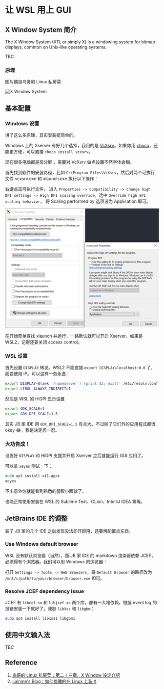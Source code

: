 # 让 WSL 用上 GUI

## X Window System 简介

The X Window System (X11, or simply X) is a windowing system for bitmap displays, common on Unix-like operating systems.

TBC

### 原理

图片摘自鸟哥的 Linux 私房菜

![X Window System](https://linux.vbird.org/linux_basic/centos7/0590xwindow//x_ser_cli.gif)

## 基本配置

### Windows 设置

讲了这么多原理，其实安装挺简单的。

Windows 上的 Xserver 有好几个选择，我用的是 [VcXsrv](https://sourceforge.net/projects/vcxsrv/)。如果你用 [choco](https://chocolatey.org/)，还能更方便，可以直接 `choco install vcxsrv`。

现在很多电脑都是高分屏 ，需要对 VcXsrv 做点设置不然字体会糊。

首先找到软件的安装路径，比如 `C:\Program Files\VcXsrv`，然后对两个可执行文件 vcxsrv.exe 和 xlaunch.exe 执行以下操作：

右键点击可执行文件， 进入 `Properties -> Compatibility -> Change high DPI settings -> High DPI scaling override`，选中 `Override high EPI scaling behavior`， 将 Scaling performed by 选项设为 Application 即可。

![vcsrv HiDPI setting](img/2020-11-11-16-52-53.png)

在开始菜单查找 xlaunch 并运行，一路默认就可以开启 Xserver。如果是 WSL2，记得还要关闭 access control。

### WSL 设置

首先设置 `DISPLAY` 转发。WSL2 不能直接 `export DISPLAY=localhost:0.0` 了， 而要使用 IP。可以这样一劳永逸：

```bash
export DISPLAY=$(awk '/nameserver / {print $2; exit}' /etc/resolv.conf 2>/dev/null):0
export LIBGL_ALWAYS_INDIRECT=1
```

然后是 WSL 的 HiDPI 显示设置

```bash
export GDK_SCALE=1
export GDK_DPI_SCALE=1.5
```

其实 JB 家 IDE 用 `GDK_DPI_SCALE=1.5` 有点大。不过除了它们外的应用程式都很 okay 😂，我是决定忍一忍。

### 大功告成！

设置好 `DISPLAY` 和 HiDPI 支援并开启 Xserver 之后就能运行 GUI 应用了。

可以拿 `xeyes` 测试一下：

```bash
sudo apt install x11-apps
xeyes
```

不出意外你就能看到熟悉的弱智小眼球了。

也能正常使用安装在 WSL 的 Sublime Text、CLion、IntelliJ IDEA 等等。

## JetBrains IDE 的调整

装了 JB 家的几个 IDE 之后发现没法即开即用，还要再配置点东西。

### Use Windows default browser

WSL 没有默认浏览器（当然），而 JB 家 IDE 的 markdown 渲染器依赖 JCEF，必须得有个浏览器。我们可以用 Windows 的浏览器：

打开 `Settings -> Tools -> Web Browsers`，将 `Default Browser` 的路径改为 `/mnt/c/path/to/your/browser/browser.exe` 即可。

### Resolve JCEF dependency issue

JCEF 有 `libcef.so` 和 `libjcef.so` 两个库，都有一大堆依赖。根据 event log 的报错安装一下就好了。我缺 `libXss` 和 `libgbm`：

```bash
sudo apt install libxss1 libgbm1
```

## 使用中文输入法

TBC

## Reference

1. [鸟哥的 Linux 私房菜：第二十三章、X Window 设定介绍](https://linux.vbird.org/linux_basic/centos7/0590xwindow.php)
2. [Lainme's Blog：如何优雅的在 Linux 上装 X](https://www.lainme.com/doku.php/blog/2018/07/%E5%A6%82%E4%BD%95%E4%BC%98%E9%9B%85%E7%9A%84%E5%9C%A8windows_10%E4%B8%8A%E8%A3%85x)
